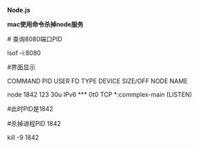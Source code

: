 **Node.js**



**mac使用命令杀掉node服务**

 \# 查询8080端口PID

 lsof -i:8080

 

 \#界面显示

 COMMAND PID   USER  FD  TYPE       DEVICE SIZE/OFF NODE NAME

 node   1842 123  30u IPv6 ***   0t0 TCP *:commplex-main (LISTEN)

 

 \#此时PID是1842

 

 \#杀掉进程PID 1842

 kill -9 1842

 